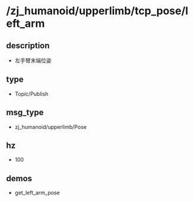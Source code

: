 ﻿# /zj_humanoid/upperlimb/tcp_pose/left_arm

## description
- 左手臂末端位姿

## type
- Topic/Publish

## msg_type
- zj_humanoid/upperlimb/Pose

## hz
- 100

## demos
- get_left_arm_pose


